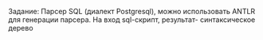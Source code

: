  Задание:
 Парсер SQL (диалект Postgresql), можно использовать ANTLR для генерации
 парсера. На вход sql-скрипт, результат- синтаксическое дерево
